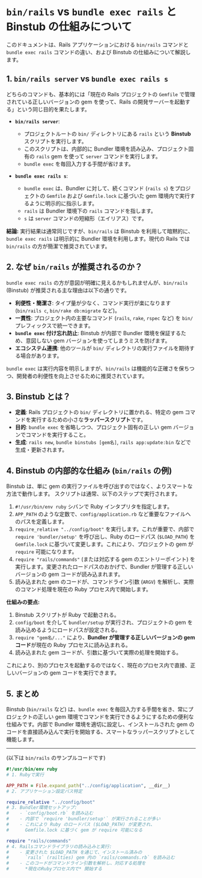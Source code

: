 # `bin/rails` vs `bundle exec rails` と Binstub の仕組みについて

このドキュメントは、Rails アプリケーションにおける `bin/rails` コマンドと `bundle exec rails` コマンドの違い、および Binstub の仕組みについて解説します。

## 1. `bin/rails server` vs `bundle exec rails s`

どちらのコマンドも、基本的には「現在の Rails プロジェクトの `Gemfile` で管理されている正しいバージョンの gem を使って、Rails の開発サーバーを起動する」という同じ目的を果たします。

* **`bin/rails server`**:
    * プロジェクトルートの `bin/` ディレクトリにある `rails` という **Binstub** スクリプトを実行します。
    * このスクリプトは、内部的に Bundler 環境を読み込み、プロジェクト固有の `rails` gem を使って `server` コマンドを実行します。
    * `bundle exec` を毎回入力する手間が省けます。

* **`bundle exec rails s`**:
    * `bundle exec` は、Bundler に対して、続くコマンド (`rails s`) をプロジェクトの `Gemfile` および `Gemfile.lock` に基づいた gem 環境内で実行するように明示的に指示します。
    * `rails` は Bundler 環境下の `rails` コマンドを指します。
    * `s` は `server` コマンドの短縮形（エイリアス）です。

**結論:** 実行結果は通常同じですが、`bin/rails` は Binstub を利用して暗黙的に、`bundle exec rails` は明示的に Bundler 環境を利用します。現代の Rails では `bin/rails` の方が簡潔で推奨されています。

## 2. なぜ `bin/rails` が推奨されるのか？

`bundle exec rails` の方が意図が明確に見えるかもしれませんが、`bin/rails` (Binstub) が推奨される主な理由は以下の通りです。

* **利便性・簡潔さ**: タイプ量が少なく、コマンド実行が楽になります (`bin/rails c`, `bin/rake db:migrate` など)。
* **一貫性**: プロジェクト内の主要なコマンド (`rails`, `rake`, `rspec` など) を `bin/` プレフィックスで統一できます。
* **`bundle exec` 付け忘れ防止**: Binstub が内部で Bundler 環境を保証するため、意図しない gem バージョンを使ってしまうミスを防げます。
* **エコシステム連携**: 他のツールが `bin/` ディレクトリの実行ファイルを期待する場合があります。

`bundle exec` は実行内容を明示しますが、`bin/rails` は機能的な正確さを保ちつつ、開発者の利便性を向上させるために推奨されています。

## 3. Binstub とは？

* **定義**: Rails プロジェクトの `bin/` ディレクトリに置かれる、特定の gem コマンドを実行するための小さな**ラッパースクリプト**です。
* **目的**: `bundle exec` を省略しつつ、プロジェクト固有の正しい gem バージョンでコマンドを実行すること。
* **生成**: `rails new`, `bundle binstubs [gem名]`, `rails app:update:bin` などで生成・更新されます。

## 4. Binstub の内部的な仕組み (`bin/rails` の例)

Binstub は、単に gem の実行ファイルを呼び出すのではなく、よりスマートな方法で動作します。
スクリプトは通常、以下のステップで実行されます。

1.  `#!/usr/bin/env ruby` シバンで Ruby インタプリタを指定します。
2.  `APP_PATH` のような定数で、`config/application.rb` など重要なファイルへのパスを定義します。
3.  `require_relative "../config/boot"` を実行します。これが重要で、内部で `require 'bundler/setup'` を呼び出し、Ruby のロードパス (`$LOAD_PATH`) を `Gemfile.lock` に基づいて変更します。これにより、プロジェクトの gem が `require` 可能になります。
4.  `require "rails/commands"` (または対応する gem のエントリーポイント) を実行します。変更されたロードパスのおかげで、Bundler が管理する正しいバージョンの gem コードが読み込まれます。
5.  読み込まれた gem のコードが、コマンドライン引数 (`ARGV`) を解析し、実際のコマンド処理を現在の Ruby プロセス内で開始します。

**仕組みの要点:**

1.  Binstub スクリプトが Ruby で起動される。
2.  `config/boot` を介して `bundler/setup` が実行され、プロジェクトの gem を読み込めるようにロードパスが設定される。
3.  `require "gem名/..."` により、**Bundler が管理する正しいバージョンの gem コード**が現在の Ruby プロセスに読み込まれる。
4.  読み込まれた gem コードが、引数に基づいて実際の処理を開始する。

これにより、別のプロセスを起動するのではなく、現在のプロセス内で直接、正しいバージョンの gem コードを実行できます。

## 5. まとめ

Binstub (`bin/rails` など) は、`bundle exec` を毎回入力する手間を省き、常にプロジェクトの正しい gem 環境でコマンドを実行できるようにするための便利な仕組みです。内部で Bundler 環境を適切に設定し、インストールされた gem のコードを直接読み込んで実行を開始する、スマートなラッパースクリプトとして機能します。

---
(以下は `bin/rails` のサンプルコードです)
```ruby
#!/usr/bin/env ruby
# 1. Rubyで実行

APP_PATH = File.expand_path("../config/application", __dir__)
# 2. アプリケーション設定パス特定

require_relative "../config/boot"
# 3. Bundler環境セットアップ:
#    - `config/boot.rb` を読み込む
#    - 内部で `require 'bundler/setup'` が実行されることが多い
#    - これにより Ruby のロードパス ($LOAD_PATH) が変更され、
#      Gemfile.lock に基づく gem が require 可能になる

require "rails/commands"
# 4. Railsコマンドライブラリの読み込みと実行:
#    - 変更された $LOAD_PATH を通じて、インストール済みの
#      `rails` (railties) gem 内の `rails/commands.rb` を読み込む
#    - このコードがコマンドライン引数を解析し、対応する処理を
#      *現在のRubyプロセス内で* 開始する
```